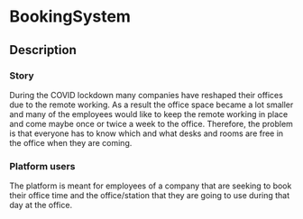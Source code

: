 # BookingSystem

## Description 

### Story 
During the COVID lockdown many companies have reshaped their offices due to the remote working. As a result the office space became a lot smaller and many of the employees would like to keep the remote working in place and come maybe once or twice a week to the office. Therefore, the problem is that everyone has to know which and what desks and rooms are free in the office when they are coming.

### Platform users 
The platform is meant for employees of a company that are seeking to book their office time and the office/station that they are going to use during that day at the office.
